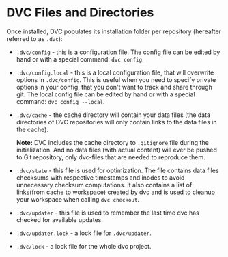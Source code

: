 # DVC Files and Directories

Once installed, DVC populates its installation folder per repository
(hereafter referred to as `.dvc`):

* `.dvc/config` - this is a configuration file.
  The config file can be edited by hand or with a special command: `dvc config`.

* `.dvc/config.local` - this is a local configuration file, that will overwrite
  options in `.dvc/config`. This is useful when you need to specify private
  options in your config, that you don't want to track and share through git.
  The local config file can be edited by hand or with a special command:
  `dvc config --local`.

* `.dvc/cache` - the cache directory will contain your data files (the data
  directories of DVC repositories will only contain links to the data files
  in the cache).

  **Note:** DVC includes the cache directory to `.gitignore` file during the
  initialization. And no data files (with actual content) will ever be pushed to
  Git repository, only dvc-files that are needed to reproduce them.

* `.dvc/state` - this file is used for optimization. The file contains data
  files checksums with respective timestamps and inodes to avoid unnecessary
  checksum computations. It also contains a list of links(from cache to
  workspace) created by dvc and is used to cleanup your workspace when
  calling `dvc checkout`.
   
* `.dvc/updater` - this file is used to remember the last time dvc has checked
   for available updates.
   
* `.dvc/updater.lock` - a lock file for `.dvc/updater`.

* `.dvc/lock` - a lock file for the whole dvc project.
